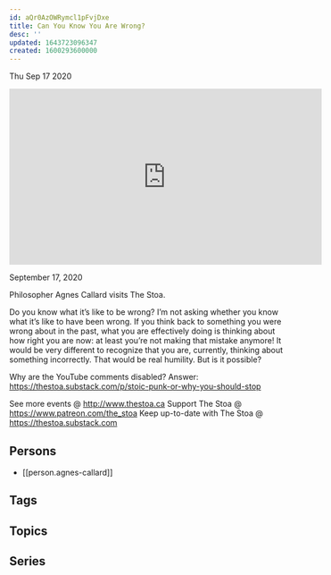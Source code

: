 ```yaml
---
id: aQr0AzOWRymcl1pFvjDxe
title: Can You Know You Are Wrong?
desc: ''
updated: 1643723096347
created: 1600293600000
---
```





Thu Sep 17 2020

<iframe width="560" height="315" src="https://www.youtube.com/embed/Y8KKdp00gPI" title="Can You Know You Are Wrong? w/ Agnes Callard" frameborder="0" allow="accelerometer; autoplay; clipboard-write; encrypted-media; gyroscope; picture-in-picture" allowfullscreen ></iframe>

September 17, 2020

Philosopher Agnes Callard visits The Stoa.

Do you know what it’s like to be wrong? I’m not asking whether you know what it’s like to have been wrong. If you think back to something you were wrong about in the past, what you are effectively doing is thinking about how right you are now: at least you’re not making that mistake anymore! It would be very different to recognize that you are, currently, thinking about something incorrectly. That would be real humility. But is it possible?

Why are the YouTube comments disabled? Answer: https://thestoa.substack.com/p/stoic-punk-or-why-you-should-stop

See more events @ http://www.thestoa.ca
Support The Stoa @ https://www.patreon.com/the_stoa
Keep up-to-date with The Stoa @ https://thestoa.substack.com

## Persons

- [[person.agnes-callard]]

## Tags



## Topics



## Series



